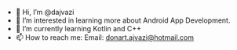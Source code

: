 - 👋 Hi, I’m @dajvazi
- 👀 I’m interested in learning more about Android App Development.
- 🌱 I’m currently learning Kotlin and C++
- 📫 How to reach me: Email: donart.ajvazi@hotmail.com

<!---
dajvazi/dajvazi is a ✨ special ✨ repository because its `README.md` (this file) appears on your GitHub profile.
You can click the Preview link to take a look at your changes.
--->
